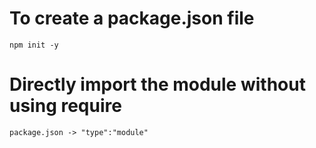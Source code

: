 # To create a package.json file
    npm init -y

# Directly import the module without using require
    package.json -> "type":"module"

#